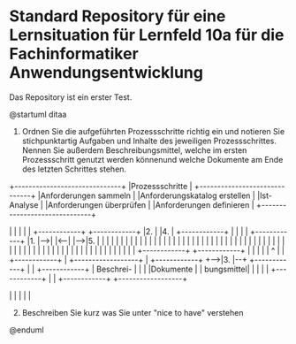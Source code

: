# Standard Repository für eine Lernsituation für Lernfeld 10a für die Fachinformatiker Anwendungsentwicklung

Das Repository ist ein erster Test.

@startuml
ditaa

1. Ordnen Sie die aufgeführten Prozessschritte richtig ein und notieren 
Sie stichpunktartig Aufgaben und Inhalte des jeweiligen Prozessschrittes. 
Nennen Sie außerdem Beschreibungsmittel, welche im ersten Prozessschritt 
genutzt werden könnenund welche Dokumente am Ende des letzten Schrittes 
stehen.

+------------------------------+
|Prozessschritte               |
+------------------------------+
|Anforderungen sammeln         |
|Anforderungskatalog erstellen |
|Ist-Analyse                   |
|Anforderungen überprüfen      |
|Anforderungen definieren      |
+------------------------------+

|
|
|
|
|
                 +------------+   +------------+
                 |2.          |   |4.          |
+------------+   |            |   |            |   +------------+
|1.          |-->|            |<--|            |-->|5.          |
|            |   |            |   |            |   |            |
|            |   |            |   |            |   |            |
|            |   |            |   |            |   |            |
|            |   |            |   |            |   |            |
|            |   |            |   |            |   |            |
|            |   |            |   |            |   |            |
|            |   |            |   |            |   |            |
|            |   |            |   |            |   |            |
|            |   +------------+   +------------+   |            |
|            |     |                         ^     |            |
+------------+     |   +------------------+  |     +------------+
                   +-->|3.                |--+
+------------+         |                  |        +------------+
| Beschrei-  |         |                  |        |Dokumente   |
| bungsmittel|         |                  |        |            |
+------------+         |                  |        +------------+
                       +------------------+

|
|
|
|
|

2. Beschreiben Sie kurz was Sie unter "nice to have" verstehen

@enduml
